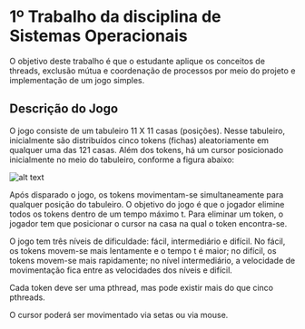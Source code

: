 # 1º Trabalho da disciplina de Sistemas Operacionais

O objetivo deste trabalho é que o estudante aplique os conceitos de threads, exclusão mútua e coordenação de processos por meio do projeto e implementação de um jogo simples.

## Descrição do Jogo

O jogo consiste de um tabuleiro 11 X 11 casas (posições). Nesse tabuleiro, inicialmente são distribuídos  cinco tokens (fichas) aleatoriamente em qualquer uma das 121 casas. Além dos tokens, há um cursor posicionado inicialmente no meio do tabuleiro, conforme a figura abaixo:

![alt text](https://github.com/SadiJr/Trabalho-01-SO/blob/master/tabuleiro.png)

Após disparado o jogo, os tokens movimentam-se simultaneamente para qualquer posição do tabuleiro. O objetivo do jogo é que o jogador elimine todos os tokens dentro de um tempo máximo t. Para eliminar um token, o jogador tem que posicionar  o cursor na casa na qual o token encontra-se. 

O jogo tem três níveis de dificuldade: fácil, intermediário e difícil. No fácil, os tokens movem-se mais lentamente e o tempo t é maior; no difícil, os tokens movem-se mais rapidamente; no nível intermediário, a velocidade de movimentação fica entre as velocidades dos níveis e difícil.

Cada token deve ser uma pthread, mas pode existir  mais do que cinco pthreads.

O cursor poderá ser movimentado via setas ou via mouse.

